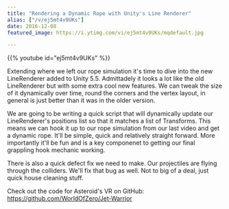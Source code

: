 ```yaml
---
title: "Rendering a Dynamic Rope with Unity's Line Renderer"
alias: ["/v/ej5mt4v9UKs"]
date: 2016-12-08
featured_image: https://i.ytimg.com/vi/ej5mt4v9UKs/mqdefault.jpg

---
```


{{% youtube id="ej5mt4v9UKs" %}}

Extending where we left our rope simulation it's time to dive into the new LineRenderer added to Unity 5.5. Admittadely it looks a lot like the old LineRenderer but with some extra cool new features. We can tweak the size of it dynamically over time, round the corners and the vertex layout, in general is just better than it was in the older version.

We are going to be writing a quick script that will dynamically update our LineRenderer's positions list so that it matches a list of Transforms. This means we can hook it up to our rope simulation from our last video and get a dynamic rope. It'll be simple, quick and relatively straight forward. More importantly it'll be fun and is a key componenet to getting our final grappling hook mechanic working.

There is also a quick defect fix we need to make. Our projectiles are flying through the colliders. We'll fix that bug as well. Not to big of a deal, just quick house cleaning stuff.

Check out the code for Asteroid's VR on GitHub: https://github.com/WorldOfZero/Jet-Warrior